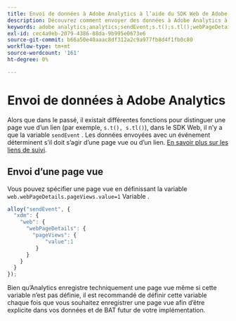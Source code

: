 ```yaml
---
title: Envoi de données à Adobe Analytics à l’aide du SDK Web de Adobe Experience Platform
description: Découvrez comment envoyer des données à Adobe Analytics à l’aide du SDK Web de Adobe Experience Platform.
keywords: adobe analytics;analytics;sendEvent;s.t();s.tl();webPageDetails;pageViews;webInteraction;interaction web;pages vues;suivi des liens;liens;suivre les liens;cliquer sur la collection;cliquer sur la collection;
exl-id: cec4a9eb-2079-4386-88da-9b995e0673e6
source-git-commit: b66a50e40aaac8df312a2c9a977fb8d4f1fb0c80
workflow-type: tm+mt
source-wordcount: '161'
ht-degree: 0%

---
```


# Envoi de données à Adobe Analytics

Alors que dans le passé, il existait différentes fonctions pour distinguer une page vue d’un lien (par exemple, `s.t(), s.tl()`), dans le SDK Web, il n’y a que la variable `sendEvent` . Les données envoyées avec un événement déterminent s’il doit s’agir d’une page vue ou d’un lien. [En savoir plus sur les liens de suivi](../track-links.md).

## Envoi d’une page vue

Vous pouvez spécifier une page vue en définissant la variable `web.webPageDetails.pageViews.value=1` Variable .

```javascript
alloy("sendEvent", {
  "xdm": {
    "web": {
      "webPageDetails": {
        "pageViews": {
            "value":1
         }
      }
    }
  }
});
```

Bien qu’Analytics enregistre techniquement une page vue même si cette variable n’est pas définie, il est recommandé de définir cette variable chaque fois que vous souhaitez enregistrer une page vue afin d’être explicite dans vos données et de BAT futur de votre implémentation.

